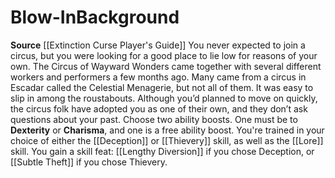 ﻿---
ability: null
ability_boost: null
feat: null
id: '137'
name: Blow-In
prerequisite: null
rarity: null
skill: null
source: '[[DATABASE/source/Extinction Curse Player''s Guide|Extinction Curse Player''s
  Guide]]'
subcategory: null
trait: null
type: null

---
# Blow-In<span class="item-type">Background</span>

**Source** [[Extinction Curse Player's Guide]]
You never expected to join a circus, but you were looking for a good place to lie low for reasons of your own. The Circus of Wayward Wonders came together with several different workers and performers a few months ago. Many came from a circus in Escadar called the Celestial Menagerie, but not all of them. It was easy to slip in among the roustabouts. Although you’d planned to move on quickly, the circus folk have adopted you as one of their own, and they don’t ask questions about your past.
Choose two ability boosts. One must be to **Dexterity** or **Charisma**, and one is a free ability boost.
You're trained in your choice of either the [[Deception]] or [[Thievery]] skill, as well as the [[Lore]] skill. You gain a skill feat: [[Lengthy Diversion]] if you chose Deception, or [[Subtle Theft]] if you chose Thievery.